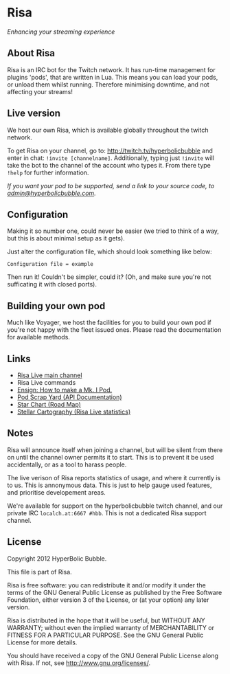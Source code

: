 # Risa
*Enhancing your streaming experience*
## About Risa
Risa is an IRC bot for the Twitch network. It has run-time management for plugins 'pods', that are written in Lua. This means you can load your pods, or unload them whilst running. Therefore minimising downtime, and not affecting your streams!

## Live version
We host our own Risa, which is available globally throughout the twitch network.

To get Risa on your channel, go to: http://twitch.tv/hyperbolicbubble and enter in chat: `!invite [channelname]`. Additionally, typing just `!invite` will take the bot to the channel of the account who types it. From there type `!help` for further information.

*If you want your pod to be supported, send a link to your source code, to admin@hyperbolicbubble.com.*

## Configuration
Making it so number one, could never be easier (we tried to think of a way, but this is about minimal setup as it gets).

Just alter the configuration file, which should look something like below:
```
Configuration file = example
```
Then run it! Couldn't be simpler, could it? (Oh, and make sure you're not sufficating it with closed ports).

## Building your own pod
Much like Voyager, we host the facilities for you to build your own pod if you're not happy with the fleet issued ones. Please read the documentation for available methods.

## Links
* [Risa Live main channel](http://twitch.tv/hyperbolicbubble)
* Risa Live commands
* [Ensign: How to make a Mk. I Pod.](https://github.com/HyperbolicBubble/Risa/wiki/Ensign:-Making-a-Mk.-I-Pod)
* [Pod Scrap Yard (API Documentation)](https://github.com/HyperbolicBubble/Risa/wiki/Pod-Scrap-Yard)
* [Star Chart (Road Map)](https://github.com/HyperbolicBubble/Risa/wiki/Star-Chart)
* [Stellar Cartography (Risa Live statistics)](https://github.com/HyperbolicBubble/Risa/wiki/Stellar-Cartography)

## Notes
Risa will announce itself when joining a channel, but will be silent from there on until the channel owner permits it to start. This is to prevent it be used accidentally, or as a tool to harass people.

The live verison of Risa reports statistics of usage, and where it currently is to us. This is annonymous data. This is just to help gauge used features, and prioritise developement areas.

We're available for support on the hyperbolicbubble twitch channel, and our private IRC `localch.at:6667 #hbb`. This is not a dedicated Risa support channel.

## License
Copyright 2012 HyperBolic Bubble.

This file is part of Risa.

Risa is free software: you can redistribute it and/or modify it under the terms of the GNU General Public License as published by the Free Software Foundation, either version 3 of the License, or (at your option) any later version.

Risa is distributed in the hope that it will be useful, but WITHOUT ANY WARRANTY; without even the implied warranty of MERCHANTABILITY or FITNESS FOR A PARTICULAR PURPOSE. See the GNU General Public License for more details.

You should have received a copy of the GNU General Public License along with Risa. If not, see http://www.gnu.org/licenses/.
